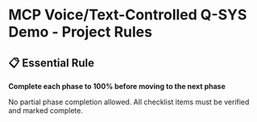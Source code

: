 # MCP Voice/Text-Controlled Q-SYS Demo - Project Rules

## 📋 Essential Rule
**Complete each phase to 100% before moving to the next phase**

No partial phase completion allowed. All checklist items must be verified and marked complete. 